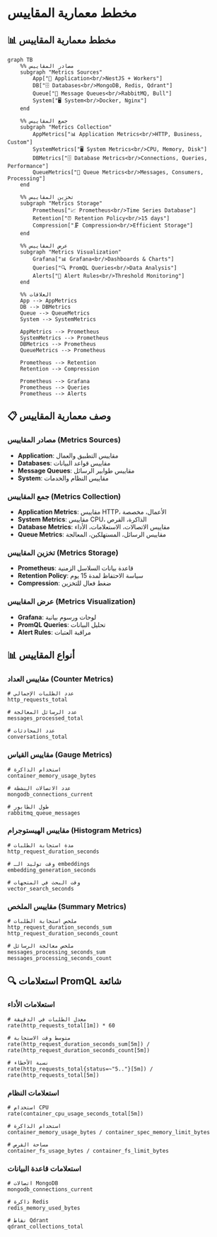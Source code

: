 # مخطط معمارية المقاييس

## 📊 مخطط معمارية المقاييس

```mermaid
graph TB
    %% مصادر المقاييس
    subgraph "Metrics Sources"
        App["📱 Application<br/>NestJS + Workers"]
        DB["🗄️ Databases<br/>MongoDB, Redis, Qdrant"]
        Queue["🐰 Message Queues<br/>RabbitMQ, Bull"]
        System["🖥️ System<br/>Docker, Nginx"]
    end

    %% جمع المقاييس
    subgraph "Metrics Collection"
        AppMetrics["📊 Application Metrics<br/>HTTP, Business, Custom"]
        SystemMetrics["🖥️ System Metrics<br/>CPU, Memory, Disk"]
        DBMetrics["🗄️ Database Metrics<br/>Connections, Queries, Performance"]
        QueueMetrics["🐰 Queue Metrics<br/>Messages, Consumers, Processing"]
    end

    %% تخزين المقاييس
    subgraph "Metrics Storage"
        Prometheus["📈 Prometheus<br/>Time Series Database"]
        Retention["⏰ Retention Policy<br/>15 days"]
        Compression["🗜️ Compression<br/>Efficient Storage"]
    end

    %% عرض المقاييس
    subgraph "Metrics Visualization"
        Grafana["📊 Grafana<br/>Dashboards & Charts"]
        Queries["🔍 PromQL Queries<br/>Data Analysis"]
        Alerts["🚨 Alert Rules<br/>Threshold Monitoring"]
    end

    %% العلاقات
    App --> AppMetrics
    DB --> DBMetrics
    Queue --> QueueMetrics
    System --> SystemMetrics

    AppMetrics --> Prometheus
    SystemMetrics --> Prometheus
    DBMetrics --> Prometheus
    QueueMetrics --> Prometheus

    Prometheus --> Retention
    Retention --> Compression

    Prometheus --> Grafana
    Prometheus --> Queries
    Prometheus --> Alerts
```

## 📋 وصف معمارية المقاييس

### مصادر المقاييس (Metrics Sources)

- **Application**: مقاييس التطبيق والعمال
- **Databases**: مقاييس قواعد البيانات
- **Message Queues**: مقاييس طوابير الرسائل
- **System**: مقاييس النظام والخدمات

### جمع المقاييس (Metrics Collection)

- **Application Metrics**: مقاييس HTTP، الأعمال، مخصصة
- **System Metrics**: مقاييس CPU، الذاكرة، القرص
- **Database Metrics**: مقاييس الاتصالات، الاستعلامات، الأداء
- **Queue Metrics**: مقاييس الرسائل، المستهلكين، المعالجة

### تخزين المقاييس (Metrics Storage)

- **Prometheus**: قاعدة بيانات السلاسل الزمنية
- **Retention Policy**: سياسة الاحتفاظ لمدة 15 يوم
- **Compression**: ضغط فعال للتخزين

### عرض المقاييس (Metrics Visualization)

- **Grafana**: لوحات ورسوم بيانية
- **PromQL Queries**: تحليل البيانات
- **Alert Rules**: مراقبة العتبات

## 📊 أنواع المقاييس

### مقاييس العداد (Counter Metrics)

```promql
# عدد الطلبات الإجمالي
http_requests_total

# عدد الرسائل المعالجة
messages_processed_total

# عدد المحادثات
conversations_total
```

### مقاييس القياس (Gauge Metrics)

```promql
# استخدام الذاكرة
container_memory_usage_bytes

# عدد الاتصالات النشطة
mongodb_connections_current

# طول الطابور
rabbitmq_queue_messages
```

### مقاييس الهيستوجرام (Histogram Metrics)

```promql
# مدة استجابة الطلبات
http_request_duration_seconds

# وقت توليد الـ embeddings
embedding_generation_seconds

# وقت البحث في المتجهات
vector_search_seconds
```

### مقاييس الملخص (Summary Metrics)

```promql
# ملخص استجابة الطلبات
http_request_duration_seconds_sum
http_request_duration_seconds_count

# ملخص معالجة الرسائل
messages_processing_seconds_sum
messages_processing_seconds_count
```

## 🔍 استعلامات PromQL شائعة

### استعلامات الأداء

```promql
# معدل الطلبات في الدقيقة
rate(http_requests_total[1m]) * 60

# متوسط وقت الاستجابة
rate(http_request_duration_seconds_sum[5m]) / rate(http_request_duration_seconds_count[5m])

# نسبة الأخطاء
rate(http_requests_total{status=~"5.."}[5m]) / rate(http_requests_total[5m])
```

### استعلامات النظام

```promql
# استخدام CPU
rate(container_cpu_usage_seconds_total[5m])

# استخدام الذاكرة
container_memory_usage_bytes / container_spec_memory_limit_bytes

# مساحة القرص
container_fs_usage_bytes / container_fs_limit_bytes
```

### استعلامات قاعدة البيانات

```promql
# اتصالات MongoDB
mongodb_connections_current

# ذاكرة Redis
redis_memory_used_bytes

# نقاط Qdrant
qdrant_collections_total
```
